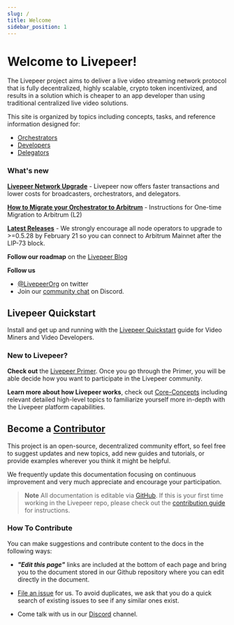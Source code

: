 ```yaml
---
slug: /
title: Welcome
sidebar_position: 1
---
```


# Welcome to Livepeer!

The Livepeer project aims to deliver a live video streaming network protocol that is fully decentralized, highly scalable, crypto token incentivized, and results in a solution which is cheaper to an app developer than using traditional centralized live video solutions.

This site is organized by topics including concepts, tasks, and reference information designed for:

- [Orchestrators](/video-miners/)
- [Developers](/developers)
- [Delegators](/delegators)

### What's new

**[Livepeer Network Upgrade](https://medium.com/livepeer-blog/the-confluence-upgrade-is-live-3b6b342ea71e)** - Livepeer now offers faster transactions and lower costs for broadcasters, orchestrators, and delegators.

**[How to Migrate your Orchestrator to Arbitrum](/video-miners/guides/l2-migration)** - Instructions for One-time Migration to Arbitrum (L2)

**[Latest Releases](https://github.com/livepeer/go-livepeer/releases)** - We strongly encourage all node operators to upgrade to >=0.5.28 by February 21 so you can connect to Arbitrum Mainnet after the LIP-73 block.

**Follow our roadmap** on the [Livepeer Blog](https://medium.com/livepeer-blog)

**Follow us**

- [@LivepeerOrg](https://twitter.com/LivepeerOrg?ref_src=twsrc%5Egoogle%7Ctwcamp%5Eserp%7Ctwgr%5Eauthor) on twitter
- Join our [community chat](https://discord.gg/RR4kFAh) on Discord.

## Livepeer Quickstart

Install and get up and running with the [Livepeer Quickstart](/video-miners/getting-started/getting-started.md) guide for Video Miners and Video Developers.

### New to Livepeer?

**Check out** the [Livepeer Primer](https://livepeer.org/primer). Once you go through the Primer, you will be able decide how you want to participate in the Livepeer community.

**Learn more about how Livepeer works**, check out [Core-Concepts](/protocol/core-concepts/) including relevant detailed high-level topics to familiarize yourself more in-depth with the Livepeer platform capabilities.

<!---[Protocol Overview](/protocol/core-concepts/).--->

## Become a [Contributor](/contributing/)

This project is an open-source, decentralized community effort, so feel free to suggest updates and new topics, add new guides and tutorials, or provide examples wherever you think it might be helpful.

We frequently update this documentation focusing on continuous improvement and very much appreciate and encourage your participation.

> **Note** All documentation is editable via [GitHub](https://github.com/livepeer/docs). If this is your first time working in the Livepeer repo, please check out the [contribution guide](/contributing/) for instructions.

### How To Contribute

You can make suggestions and contribute content to the docs in the following ways:

- **_"Edit this page"_** links are included at the bottom of each page and bring you to the document stored in our Github repository where you can edit directly in the document.

- [File an issue](https://github.com/livepeer/docs/issues) for us. To avoid duplicates, we ask that you do a quick search of existing issues to see if any similar ones exist.

- Come talk with us in our [Discord](https://discord.gg/uaPhtyrWsF) channel.
